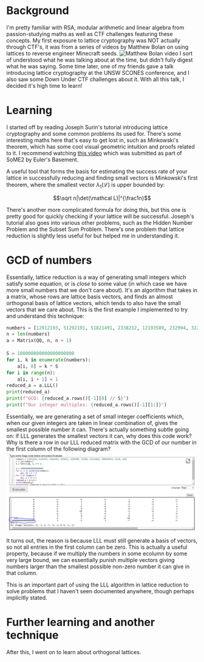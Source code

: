 # Background
I'm pretty familiar with RSA, modular arithmetic and linear algebra from passion-studying maths as well as CTF challenges featuring these concepts. My first exposure to lattice cryptography was NOT actually through CTF's, it was from a series of videos by Matthew Bolan on using lattices to reverse engineer Minecraft seeds.
![Matthew Bolan video](matthew_bolan_video.png)
I sort of understood what he was talking about at the time, but didn't fully digest what he was saying. Some time later, one of my friends gave a talk introducing lattice cryptography at the UNSW SCONES conference, and I also saw some Down Under CTF challenges about it. With all this talk, I decided it's high time to learn!

# Learning
I started off by reading Joseph Surin's tutorial introducing lattice cryptography and some common problems its used for. There's some interesting maths here that's easy to get lost in, such as Minkowski's theorem, which has some cool visual geometric intuition and proofs related to it. I recommend watching [this video](https://www.youtube.com/watch?v=RquUIXUMLcc) which was submitted as part of SoME2 by Euler's Basement.

A useful tool that forms the basis for estimating the success rate of your lattice in successfully reducing and finding small vectors is Minkowski's first theorem, where the smallest vector $\lambda_1(\mathcal L)$ is upper bounded by:
```math
\sqrt n|\det(\mathcal L)|^{\frac1n}
```
There's another more complicated formula for doing this, but this one is pretty good for quickly checking if your lattice will be successful. Joseph's tutorial also goes into various other problems, such as the Hidden Number Problem and the Subset Sum Problem. There's one problem that lattice reduction is slightly less useful for but helped me in understanding it.

# GCD of numbers
Essentially, lattice reduction is a way of generating small integers which satisfy some equation, or is *close* to some value (in which case we have more small numbers that we don't care about). It's an algorithm that takes in a matrix, whose rows are lattice basis vectors, and finds an almost orthogonal basis of lattice vectors, which tends to also have the small vectors that we care about. This is the first example I implemented to try and understand this technique:
```python
numbers = [12912193, 51292191, 51821491, 2338212, 12193589, 232994, 322134813, 3901024914, 11238, 249]
n = len(numbers)
a = Matrix(QQ, n, n + 1)

S = 100000000000000000000
for i, k in enumerate(numbers):
    a[i, 0] = k * S
for i in range(n):
    a[i, i + 1] = 1
reduced_a = a.LLL()
print(reduced_a)
print(f"GCD: {reduced_a.rows()[-1][0] // S}")
print(f"Our integer multiples: {reduced_a.rows()[-1][1:]}")
```
Essentially, we are generating a set of small integer coefficients which, when our given integers are taken in linear combination of, gives the smallest possible number it can. There's actually something subtle going on: if LLL generates the smallest vectors it can, why does this code work? Why is there a row in our LLL reduced matrix with the GCD of our number in the first column of the following diagram?
![Sage GCD example](gcd_example.png)

It turns out, the reason is because LLL must still generate a basis of vectors, so not all entries in the first column can be zero. This is actually a useful property, because if we multiply the numbers in some ecolumn by some very large bound, we can essentially punish multiple vectors giving numbers larger than the smallest possible non-zero number it can give in that column.

This is an important part of using the LLL algorithm in lattice reduction to solve problems that I haven't seen documented anywhere, though perhaps implicitly stated.

# Further learning and another technique
After this, I went on to learn about orthogonal lattices.
